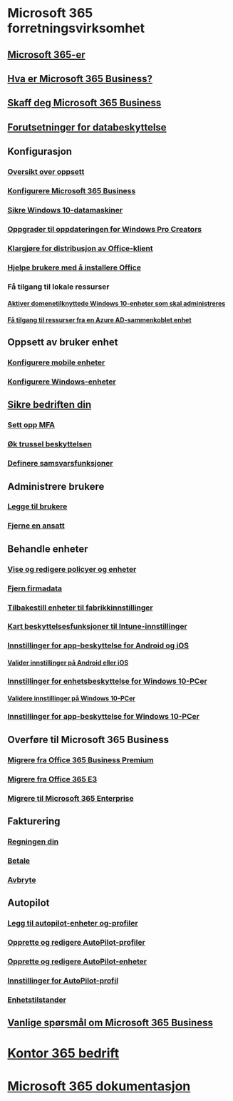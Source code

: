 # Microsoft 365 forretningsvirksomhet
## [Microsoft 365-er](index.yml)
## [Hva er Microsoft 365 Business?](microsoft-365-business-overview.md)
## [Skaff deg Microsoft 365 Business](sign-up.md)
## [Forutsetninger for databeskyttelse](pre-requisites-for-data-protection.md)
## Konfigurasjon
### [Oversikt over oppsett](set-up-overview.md)
### [Konfigurere Microsoft 365 Business](set-up.md)
### [Sikre Windows 10-datamaskiner](secure-win-10-pcs.md)
### [Oppgrader til oppdateringen for Windows Pro Creators](upgrade-to-windows-pro-creators-update.md)
### [Klargjøre for distribusjon av Office-klient](prepare-for-office-client-deployment.md)
### [Hjelpe brukere med å installere Office](help-users-install-office.md)
### Få tilgang til lokale ressurser
#### [Aktiver domenetilknyttede Windows 10-enheter som skal administreres](manage-windows-devices.md)
#### [Få tilgang til ressurser fra en Azure AD-sammenkoblet enhet](access-resources.md)
## Oppsett av bruker enhet
### [Konfigurere mobile enheter](set-up-mobile-devices.md)
### [Konfigurere Windows-enheter](set-up-windows-devices.md)
## [Sikre bedriften din](security-features.md)
### [Sett opp MFA](set-up-mfa.md)
### [Øk trussel beskyttelsen](increase-threat-protection.md)
### [Definere samsvarsfunksjoner](set-up-compliance.md)
## Administrere brukere
### [Legge til brukere](add-users-m365b.md)
### [Fjerne en ansatt](/Office365/Admin/add-users/remove-former-employee?toc=/microsoft-365/business/toc.json&bc=/microsoft-365/business/breadcrumb/toc.json)
## Behandle enheter
### [Vise og redigere policyer og enheter](view-policies-and-devices.md)
### [Fjern firmadata](remove-company-data.md)
### [Tilbakestill enheter til fabrikkinnstillinger](reset-devices-to-factory-settings.md)
### [Kart beskyttelsesfunksjoner til Intune-innstillinger](map-protection-features-to-intune-settings.md)
### [Innstillinger for app-beskyttelse for Android og iOS](app-protection-settings-for-android-and-ios.md)
#### [Valider innstillinger på Android eller iOS](validate-settings-on-android-or-ios.md)
### [Innstillinger for enhetsbeskyttelse for Windows 10-PCer](protection-settings-for-windows-10-pcs.md)
#### [Validere innstillinger på Windows 10-PCer](validate-settings-on-windows-10-pcs.md)
### [Innstillinger for app-beskyttelse for Windows 10-PCer](protection-settings-for-windows-10-devices.md)
## Overføre til Microsoft 365 Business
### [Migrere fra Office 365 Business Premium](migrate-to-microsoft-365-business.md)
### [Migrere fra Office 365 E3](migrate-from-e3.md)
### [Migrere til Microsoft 365 Enterprise](migrate-from-microsoft-365-business-to-microsoft-365-enterprise.md)
## Fakturering
### [Regningen din](/Office365/Admin/subscriptions-and-billing/view-your-bill-or-invoice?toc=/microsoft-365/business/toc.json&bc=/microsoft-365/business/breadcrumb/toc.json)
### [Betale](/Office365/Admin/subscriptions-and-billing/pay-for-your-subscription?toc=/microsoft-365/business/toc.json&bc=/microsoft-365/business/breadcrumb/toc.json)
### [Avbryte](/Office365/Admin/subscriptions-and-billing/cancel-your-subscription?toc=/microsoft-365/business/toc.json&bc=/microsoft-365/business/breadcrumb/toc.json)
## Autopilot
### [Legg til autopilot-enheter og-profiler](add-autopilot-devices-and-profile.md)
### [Opprette og redigere AutoPilot-profiler](create-and-edit-autopilot-profiles.md)
### [Opprette og redigere AutoPilot-enheter](create-and-edit-autopilot-devices.md)
### [Innstillinger for AutoPilot-profil](autopilot-profile-settings.md)
### [Enhetstilstander](device-states.md)
## [Vanlige spørsmål om Microsoft 365 Business](support/microsoft-365-business-faqs.md)
# [Kontor 365 bedrift](https://docs.microsoft.com/office365/enterprise)
# [Microsoft 365 dokumentasjon](https://docs.microsoft.com/microsoft-365)